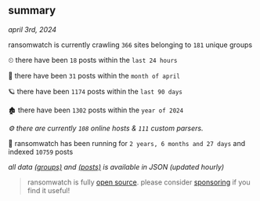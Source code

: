 
## summary
_april 3rd, 2024_

ransomwatch is currently crawling `366` sites belonging to `181` unique groups

⏲ there have been `18` posts within the `last 24 hours`

🦈 there have been `31` posts within the `month of april`

🪐 there have been `1174` posts within the `last 90 days`

🏚 there have been `1302` posts within the `year of 2024`

_⚙️ there are currently `108` online hosts & `111` custom parsers._

🦕 ransomwatch has been running for `2 years, 6 months and 27 days` and indexed `10759` posts

_all data  [(groups)](http://ransomwhat.telemetry.ltd/groups) and [(posts)](http://ransomwhat.telemetry.ltd/posts) is available in JSON (updated hourly)_

> ransomwatch is fully [open source](https://github.com/joshhighet/ransomwatch#ransomwatch--). please consider [sponsoring](https://github.com/sponsors/joshhighet) if you find it useful!
